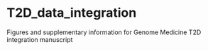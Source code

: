 # T2D_data_integration
Figures and supplementary information for Genome Medicine T2D integration manuscript
